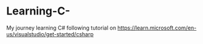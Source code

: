 # Learning-C-
My journey learning C# following tutorial on https://learn.microsoft.com/en-us/visualstudio/get-started/csharp
